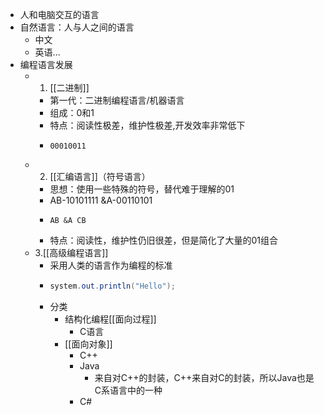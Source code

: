 - 人和电脑交互的语言
- 自然语言：人与人之间的语言
	- 中文
	- 英语...
- 编程语言发展
	- 1. [[二进制]]
		- 第一代：二进制编程语言/机器语言
		- 组成：0和1
		- 特点：阅读性极差，维护性极差,开发效率非常低下
		- ```
		  00010011
		  ```
	- 2. [[汇编语言]]（符号语言）
		- 思想：使用一些特殊的符号，替代难于理解的01
		- AB-10101111
		  &A-00110101
		- ```
		  AB &A CB
		  ```
		- 特点：阅读性，维护性仍旧很差，但是简化了大量的01组合
	- 3.[[高级编程语言]]
		- 采用人类的语言作为编程的标准
		- ```java
		  system.out.println("Hello");
		  ```
		- 分类
			- 结构化编程[[面向过程]]
				- C语言
			- [[面向对象]]
				- C++
				- Java
					- 来自对C++的封装，C++来自对C的封装，所以Java也是C系语言中的一种
				- C#